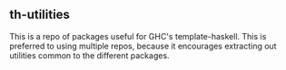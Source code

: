 th-utilities
------------

This is a repo of packages useful for GHC's template-haskell. This is preferred
to using multiple repos, because it encourages extracting out utilities common
to the different packages.
